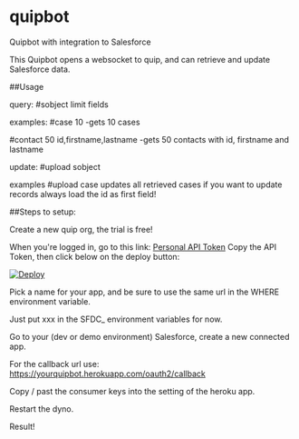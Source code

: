 # quipbot
Quipbot with integration to Salesforce

This Quipbot opens a websocket to quip, and can retrieve and update Salesforce data.


##Usage

query:
#sobject limit fields

examples:
#case 10
-gets 10 cases

#contact 50 id,firstname,lastname
-gets 50 contacts with id, firstname and lastname

update:
#upload sobject

examples
#upload case
updates all retrieved cases
if you want to update records always load the id as first field!

##Steps to setup:

Create a new quip org, the trial is free!

When you're logged in, go to this link: <a href="https://quip.com/api/personal-token" target="new">Personal API Token</a>
Copy the API Token, then click below on the deploy button:


[![Deploy](https://www.herokucdn.com/deploy/button.svg)](https://heroku.com/deploy)

Pick a name for your app, and be sure to use the same url in the WHERE environment variable.

Just put xxx in the SFDC_ environment variables for now.

Go to your (dev or demo environment) Salesforce, create a new connected app.

For the callback url use: https://yourquipbot.herokuapp.com/oauth2/callback

Copy / past the consumer keys into the setting of the heroku app.

Restart the dyno.





Result!
